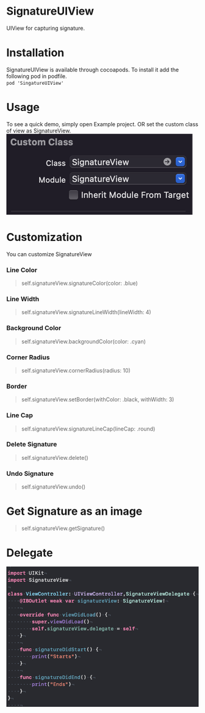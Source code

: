 # SignatureUIView
UIView for capturing signature.

# Installation
SignatureUIView is available through cocoapods. To install it add the following pod in podfile.<br />
`pod 'SingatureUIView'`

# Usage
To see a quick demo, simply open Example project. OR set the custom class of view as SignatureView.
![](https://github.com/rajeshpremani/SignatureUIView/blob/main/Example/Assets/customClass.png)


# Customization
You can customize SignatureView <br />
### Line Color
> self.signatureView.signatureColor(color: .blue)

### Line Width
> self.signatureView.signatureLineWidth(lineWidth: 4)

### Background Color
> self.signatureView.backgroundColor(color: .cyan)

### Corner Radius
> self.signatureView.cornerRadius(radius: 10)

### Border
> self.signatureView.setBorder(withColor: .black, withWidth: 3)

### Line Cap
> self.signatureView.signatureLineCap(lineCap: .round)

### Delete Signature
> self.signatureView.delete()

### Undo Signature
> self.signatureView.undo()

# Get Signature as an image
> self.signatureView.getSignature()

# Delegate
![](https://github.com/rajeshpremani/SignatureUIView/blob/main/Example/Assets/delegate.png)


